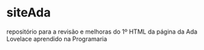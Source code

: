 # siteAda
repositório para a revisão e melhoras do 1º HTML da página da Ada Lovelace aprendido na Programaria
